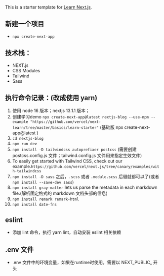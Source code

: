 This is a starter template for [Learn Next.js](https://nextjs.org/learn).

## 新建一个项目
* `npx create-next-app`

## 技术栈：
* NEXT.js
* CSS Modules
* Tailwind
* Sass

## 执行命令记录：(改成使用 yarn)
1. 使用 node 16 版本；nextjs 13.1.1 版本；
2. 创建学习demo `npx create-next-app@latest nextjs-blog --use-npm --example "https://github.com/vercel/next-learn/tree/master/basics/learn-starter"` (基础版 npx create-next-app@latest )
3. `cd nextjs-blog`
4. `npm run dev`
5. `npm install -D tailwindcss autoprefixer postcss` (需要创建 postcss.config.js 文件；tailwind.config.js 文件用来指定生效文件)
6. To easily get started with Tailwind CSS, check out our example.`https://github.com/vercel/next.js/tree/canary/examples/with-tailwindcss`
7. `npm install -D sass` 之后，`.scss` 或者 `.module.scss` 后缀就都可以了(或者 `npm install --save-dev sass`)
8. `npm install gray-matter` lets us parse the metadata in each markdown file.(解析固定格式的 markdown 文档头部的信息)
9. `npm install remark remark-html`
10. `npm install date-fns`

## eslint
* 添加 lint 命令，执行 yarn lint，自动安装 eslint 相关依赖

## .env 文件
* .env 文件中的环境变量，如果在runtime时使用，需要以 NEXT_PUBLIC_ 开头